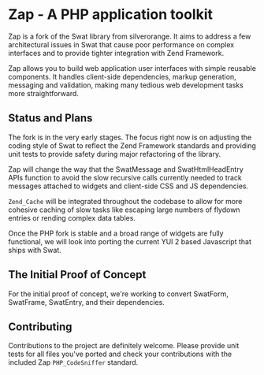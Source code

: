Zap - A PHP application toolkit
===============================

Zap is a fork of the Swat library from silverorange.  It aims to address a few
architectural issues in Swat that cause poor performance on complex interfaces
and to provide tighter integration with Zend Framework.

Zap allows you to build web application user interfaces with simple reusable 
components.  It handles client-side dependencies, markup generation, messaging
and validation, making many tedious web development tasks more straightforward.


Status and Plans
----------------

The fork is in the very early stages.  The focus right now is on adjusting
the coding style of Swat to reflect the Zend Framework standards and providing
unit tests to provide safety during major refactoring of the library.

Zap will change the way that the SwatMessage and SwatHtmlHeadEntry APIs function
to avoid the slow recursive calls currently needed to track messages attached
to widgets and client-side CSS and JS dependencies.

`Zend_Cache` will be integrated throughout the codebase to allow for more 
cohesive caching of slow tasks like escaping large numbers of flydown entries
or rending complex data tables.

Once the PHP fork is stable and a broad range of widgets are fully functional,
we will look into porting the current YUI 2 based Javascript that ships with
Swat.


The Initial Proof of Concept
----------------------------

For the initial proof of concept, we're working to convert SwatForm, SwatFrame,
SwatEntry, and their dependencies.


Contributing
------------

Contributions to the project are definitely welcome.  Please provide unit tests
for all files you've ported and check your contributions with the included Zap
`PHP_CodeSniffer` standard.
